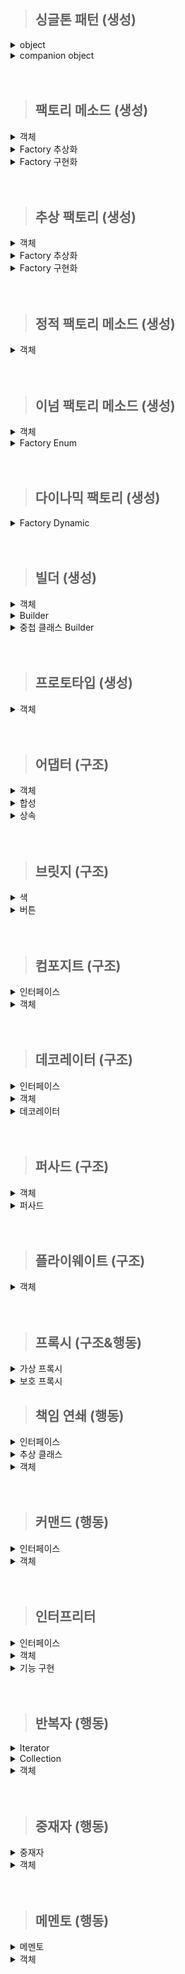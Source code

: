 > ## 싱글톤 패턴 (생성)

<details>
    <summary>object</summary>

- java의 static과 kotlin의 object은 동일하게 보이지만 다름.
  - static은 클래스 로더가 클래스를 읽을 때 안에 static이 있다면 메모리 영역에 적재하는 것 뿐임. 새로운 객체를 생성할 수 있음.
  - object는 인스턴스 객체를 단 1개 만들어줌. 새로운 객체를 생성할 수 없음. 이때 만들어진 객체명은 클래스명과 동일함. 
- 실제 사용될 때 초기화 됨.
- 생성자가 없는 클래스만 사용 가능. 
  - 생성자가 없으므로 파라미터를 전달하려면 set으로 설정하는 수밖에 없음.
- 내부 변수가 여러개 일 때, 하나의 변수에 접근만 해도 나머지 하나의 변수도 초기화 된다.
  - 이를 막고 싶다면 변수에 by lazy 사용. (특이한 경우가 아니라면 사용 안할 듯함.)
- 클래스명.(함수/필드)로 호출 가능.
- 기본적으로 스레드 안전.

  ```kotlin
  package singleton
    
  object ObjectSingleton {
    val firstValue = "first"
    val secoundValue by lazy {"lazy"}
  }
  ```

</details>

<details>
    <summary>companion object</summary>

- 해당 클래스가 로드될 때 초기화 됨.
- companion object가 적용된 내부만 싱글톤 객체가 됨. 즉 외부 클래스는 싱글톤 아님.
  - 클래스 수준의 정적 멤버가 필요할 때 사용할 수 있음.
  - 생성자를 만들 수 있어 파라미터를 전달할 수 있음.
- companion object 내에 선언된 속성과 함수는 클래스명/객체명.(함수/필드) 호출 가능.

  ```kotlin
  package singleton
  
  class CompanionObjectSingletone private constructor() {
  
  //    Lazy Initialization
  //    companion object {
  //        private var instance: CompanionObjectSingletone? = null;
  //
  //        fun getInstance(): CompanionObjectSingletone {
  //            return instance ?: CompanionObjectSingletone().also {
  //                    instance = it
  //            }
  //        }
  //    }
  
  //    Eager Initialization
  //    companion object {
  //        private var instance: CompanionObjectSingletone =  CompanionObjectSingletone();
  //
  //        fun getInstance(): CompanionObjectSingletone {
  //            return instance
  //        }
  //    }
  
  //    double checked locking
  //    companion object {
  //        @Volatile private var instance: CompanionObjectSingletone? = null;
  //
  //        fun getInstance(): CompanionObjectSingletone {
  //            return instance ?: synchronized(this) {
  //                instance ?: CompanionObjectSingletone().also {
  //                    instance = it
  //                }
  //            }
  //        }
  //    }
  
  //    Lazy Holder
  //    inner 키워드를 사용하지 않으면 static 내부 클래스(Inner 클래스) 로 되고
  //    inner 키워드를 사용해야 non-static 내부 클래스(Nested 클래스) 가 된다.
  //    private class LazyHolderInner{
  //        companion object{
  //            val companionObjectSingletone : CompanionObjectSingletone = CompanionObjectSingletone()
  //        }
  //    }
  //
  //    companion object {
  //        fun getInstance(): CompanionObjectSingletone {
  //            return LazyHolderInner.companionObjectSingletone
  //        }
  //    }
  
      // kotlin singleton 완벽한 방법. 
  //    lazy 이용하여 스레드 안전 보장.
  //    생성자도 만들 수 있어 파라미터도 받을 수 있음.
      companion object {
          private val instance: CompanionObjectSingletone by lazy { CompanionObjectSingletone() }
  
          fun getInstance(): CompanionObjectSingletone {
              return instance
          }
      }
  
  }
  ```
</details>

<br/>
<br/>

> ## 팩토리 메소드 (생성)

<details>
  <summary>객체</summary>

- 생성 하려는 객체들

```kotlin
package factoryMethod

open class Drink {
}
```

```kotlin
package factoryMethod

class Coffee : Drink(){
}
```

```kotlin
package factoryMethod

class Tea : Drink() {
}
```
</details>

<details>
  <summary>Factory 추상화</summary>

- factory 인터페이스
- 객체 생성 메소드를 가지고 있음.

  ```kotlin
  package factoryMethod
  
  fun interface DrinkFactory {
      fun makeDrink() : Drink
  }
  ```
</details>

<details>
  <summary>Factory 구현화</summary>

- 실제 객체 생성 기능을 구현한 서브 클래스.

  ```kotlin
  package factoryMethod
  
  class DrinkFactoryImpl : DrinkFactory {
      override fun makeDrink(): Drink {
          println("make Drink")
          return Drink()
      }
  }
  ```

  ```kotlin
  package factoryMethod
  
  class CoffeeFactory : DrinkFactory {
      override fun makeDrink(): Drink {
          println("make Coffee")
          return Coffee()
      }
  }
  ```

  ```kotlin
  package factoryMethod
  
  class TeaFactoryImpl : DrinkFactory{
      override fun makeDrink(): Drink {
          println("make Tea")
          return Tea()
      }
  }
  ```
</details>

<br/>
<br/>

> ## 추상 팩토리 (생성)

<details>
  <summary>객체</summary>

- 객체 : 버거, 음료수
- 객체 집합 : 버거 셋트

  ```kotlin
  package abstractFactory
  
  class BurgerKingBurger:Burger {
      init {
          println("make BurgerKingBurger")
      }
  }
  ```
  
  ```kotlin
  package abstractFactory
  
  class BurgerKingDrink:Drink {
      init {
          println("make BurgerKingDrink")
      }
  }
  ```
  ```kotlin
  package abstractFactory
  
  class MacdonaldBurger() :Burger {
      init {
          println("make MacdonaldBurger")
      }
  }
  ```
  ```kotlin
  package abstractFactory
  
  class MacdonaldDrink:Drink {
      init {
          println("make MacdonaldDrink")
      }
  }
  ```
  ```kotlin
  package abstractFactory
  
  data class BurgerSet(
      val burger:Burger,
      val drink: Drink
  )
  ```

</details> 

<details>
  <summary>Factory 추상화</summary>

- 객체 집합 생성 메소드를 가진 팩토리.

  ```kotlin
  package abstractFactory
  
  interface BurgerSetFactory {
      fun makeBurgerSet(type: String):BurgerSet?
  }
  ```

</details> 

<details>
  <summary>Factory 구현화</summary>

- 실제 객체를 생성하는 팩토리

  ```kotlin
  package abstractFactory
  
  class BurgerSetFactoryImpl:BurgerSetFactory {
      override fun makeBurgerSet(type: String): BurgerSet?{
          var burgerSet:BurgerSet? = null
  
          when(type){
              "Macdonald" -> burgerSet = BurgerSet(MacdonaldBurger(), MacdonaldDrink())
              "BurgerKing" -> burgerSet = BurgerSet(BurgerKingBurger(), BurgerKingDrink())
          }
  
          return burgerSet
      }
  }
  ```
</details> 

<br/>
<br/>

> ## 정적 팩토리 메소드 (생성)

<details>
  <summary>객체</summary>

- companion object 메소드 생성.

  ```kotlin
  package staticFactoryMethod
  
  class Drink {
      companion object{
          fun from():Drink{
              return Drink()
          }
  
          fun of(): Drink{
              return Drink()
          }
  
          fun valueOf():Drink{
              return Drink()
          }
  
          fun getInstance(): Drink{
              return Drink()
          }
          
          fun newInstance(): Drink{
              return Drink()
          }
          
          fun getString():String{
              return "Drink"
          }
          
          fun newString():String{
              return "Drink"
          }
      }
  }
  ```
</details>

<br/>
<br/>

> ## 이넘 팩토리 메소드 (생성)
<details>
  <summary>객체</summary>

- Food 상속 받은 음료수, 햄버거

  ```kotlin
  package enumFactoryMethod
  
  interface Food {
  }
  ```
  
  ```kotlin
  package enumFactoryMethod
  
  class Drink: Food {
      init {
          println("make Drink")
      }
  }
  ```
  
  ```kotlin
  package enumFactoryMethod
  
  class Hamburger:Food {
      init{
          println("make Hamburger")
      }
  }
  ```

</details>

<details>
  <summary>Factory Enum</summary>

- 음식 객체를 생성하는 팩토리 이넘.
- 추상 메소드를 만들고 모든 상수가 해당 메소드를 구현할 수 있도록 하면 됨.

```kotlin
package enumFactoryMethod

enum class FoodFactory(
  val foodName: String
) {
  DRINK("음료수"){
    override fun createFood(): Food {
      return Drink()
    }
  },
  HAMBURGER("햄버거"){
    override fun createFood(): Food {
      return Hamburger()
    }
  };
  abstract fun createFood(): Food
}
```

</details>

<br/>
<br/>

> ## 다이나믹 팩토리 (생성)

<details>
  <summary>Factory Dynamic</summary>

- reflection API를 이용하였음.

```kotlin
package dynamicFactory

import enumFactoryMethod.Drink
import enumFactoryMethod.Food
import enumFactoryMethod.Hamburger
import java.lang.RuntimeException

object DynamicFactory {

    // out을 통해 하위 객체도 저장될 수 있도록 한다.
    private val registerTypes: MutableMap<String, Class<out Food>> = HashMap();

    // 기본 클래스 타입 저장
    init {
        registerTypes["Hamburger"] = Hamburger::class.java
        registerTypes["Drink"] = Drink::class.java
    }

    // 실행 도중 추가하고 싶어진 경우
    fun setRegisterType(type: String, cls: Class<out Food>){
        registerTypes[type] = cls
    }

    // 클래스 확인 후 리턴
    private fun getFoodClass(type: String): Class<out Food> {
        return registerTypes[type] ?: throw RuntimeException("해당 음식 없음")
    }

    // 클래스 생성자를 이용하여 새로운 객체를 만들고 Food로 형변환
    fun createFood(type: String): Food {
        return getFoodClass(type).getDeclaredConstructor().newInstance() as Food
    }
}
```
</details>

<br/>
<br/>

> ## 빌더 (생성)

<details>
  <summary>객체</summary>

- 코틀린은 기본적으로 객체 생성 시 필드명을 매핑하여 순서를 마음대로 정할 수 있기 때문에 가독성 측면에선 큰 도움이 되지않음.
- 코틀린에서 빌드 패턴을 쓸 이유는 단일 책임 원칙을 지키기 위함 또는 생성자 접근을 막기 위함일 것이라 생각 됨.

  ```kotlin
  package builder
  
  class Drink(
      val name: String,
      val size: String,
      val price: String
  ){
      override fun toString(): String {
          return "Drink(name='$name', size='$size', price='$price')"
      }
  }
  ```
</details>

<details>
  <summary>Builder</summary>

- 해당 방법은 빌더 클래스를 따로 생성해야 하며 기존 객체의 생성자를 private로 만들 수 없음.
- 객체 생성 지연 및 생성 기능 분리가 주 목적

  ```kotlin
  package builder
  
  class DrinkBuilder (
      private var name: String = "",
      private var size: String = "",
      private var price: String = ""
  ) {
      fun name(name: String): DrinkBuilder {
          this.name = name
          return this
      }
      fun size(size: String): DrinkBuilder {
          this.size = size
          return this
      }
  
      fun price(price: String): DrinkBuilder {
          this.price = price
          return this
      }
  
      fun build(): Drink{
          return Drink(name, size, price)
      }
  }
  ```
</details>

<details>
  <summary>중첩 클래스 Builder</summary>

- 객체 안에 중첩 클래스를 만듬.
- 객체의 생성자를 private로 만들 수 있음.

  ```kotlin
  package builder
  
  class Hamburger private constructor(
      val name: String,
      val size: String,
      val price: String
  ) {
      // 중첩 클래스로 정적 이너 클래스와 비슷한 개념이다.
      class Builder(
          private var name: String = "",
          private var size: String = "",
          private var price: String = "",
          ) {
          fun name(name: String): Builder {
              this.name = name
              return this
          }
  
          fun size(size: String): Builder {
              this.size = size
              return this
          }
  
          fun price(price: String): Builder {
              this.price = price
              return this
          }
  
          fun build(): Hamburger{
              return Hamburger(name, size, price)
          }
      }
  
      override fun toString(): String {
          return "Hamburger(name='$name', size='$size', price='$price')"
      }
  
  
  }
  ```
</details>


<br/>
<br/>

> ## 프로토타입 (생성)

<details>
  <summary>객체</summary>

- data class에는 기본적으로 copy 메소드가 있음. 다만, 얕은 복사이므로 깊은 복사를 하려면 사용자 정의가 필요함.
- 추가적으로 컬렉션에서는 깊은 복사를 해주는 메소드가 있으니 필요 시 찾아서 사용할 것.

```kotlin
package prototype

data class Drink(val list: List<Int>) {

    fun copy(): Drink{
        val copyList = list.toMutableList()
        return Drink(copyList)
    }
    
    override fun toString(): String {
        val hashCode = System.identityHashCode(list)
        return "Drink(list=$list, $hashCode)"
    }
}
```
</details>

 <br/>
 <br/>

> ## 어댑터 (구조)

<details>
  <summary>객체</summary>

- 기본 차 클래스, 날개 인터페이스

  ```kotlin
  package structural.adapter
  
  open class Car {
      fun start(){
          println("시동 ON")
      }
      fun end(){
          println("시동 OFF")
      }
  }
  ```
  ```kotlin
  package structural.adapter
  
  interface Wing {
      fun fly();
  
  }
  ```
  
</details>

<details>
  <summary>합성</summary>

- 멤버 변수로 차 클래스를 가짐.

  ```kotlin
  package structural.adapter
  
  class FlyCar1(private val car: Car): Wing {
      override fun fly() {
              println("날기")
      }
  
      fun start(){
          car.start()
      }
  
      fun end(){
          car.end()
      }
  }
  ```

</details>

<details>
  <summary>상속</summary>

- 차 클래스와 인터페이스를 둘 다 상속 받음.

  ```kotlin
  package structural.adapter
  
  class FlyCar2():Car(), Wing {
      override fun fly() {
              println("날기")
      }
  }
  ```

</details>


<br/>
<br/>


> ## 브릿지 (구조)

<details>
  <summary>색</summary>

- 자바와 동일.

  ```kotlin
  package structural.bridge
  
  interface Color {
      fun getColor()
  }
  ```
  
  ```kotlin
  package structural.bridge
  
  class Red: Color {
      override fun getColor() {
          println("Red")
      }
  }
  ```

  ```kotlin
  package structural.bridge
  
  class Blue: Color {
      override fun getColor() {
          println("Blue")
      }
  }
  ```

</details>

<details>
  <summary>버튼</summary>

- 자바와 동일.

  ```kotlin
  package structural.bridge
  
  abstract class Button(val color: Color) {
      abstract fun action()
  }
  ```

  ```kotlin
  package structural.bridge
  
  class StartButton(
      color: Color
  ): Button(color) {
      override fun action() {
          println("Start!!")
      }
  }
  ```
  
  ```kotlin
  package structural.bridge
  
  class EndButton(color: Color): Button(color) {
      override fun action() {
          println("End!!!")
      }
  }
  ```

</details>

<br/>
<br/>

> ## 컴포지트 (구조)

<details>
  <summary>인터페이스</summary>

- 자바와 동일.

  ```kotlin
  package structural.composite
  
  interface Item {
      fun getPrice():Int
      fun getName():String
  }
  ```

  ```kotlin
  package structural.composite
  
  interface Box:Item {
      fun getAllPrice(): Int
      fun getItems(): String
      fun addItem(item: Item)
      fun removeItem(item: Item)
  }
  ```

</details>

<details>
  <summary>객체</summary>

  ```kotlin
  package structural.composite
  
  class NormalItem(private val name: String, private val price: Int): Item {
      override fun getPrice():Int {
          return this.price
      }
  
      override fun getName(): String {
          return this.name
      }
  }
  ```

  ```kotlin
  package structural.composite
  
  class NormalBox(private val name: String, private val price: Int) : Box {
      private val list = mutableListOf<Item>()
  
      override fun getAllPrice(): Int = list.sumOf {
          when (it) {
              is Box -> it.getAllPrice() + it.getPrice()
              else -> it.getPrice()
          }
      }
  
      override fun getItems(): String = "$name = { ${list.joinToString(", ") { item ->
          when (item) {
              is Box -> item.getItems()
              else -> item.getName()
          }
      }} }"
  
      override fun addItem(item: Item) {
          list.add(item)
      }
  
      override fun removeItem(item: Item) {
          list.remove(item)
      }
  
      override fun getPrice(): Int = price
  
      override fun getName(): String = name
  }
  
  ```

</details>


<br/>
<br/>

> ## 데코레이터 (구조)

<details>
  <summary>인터페이스</summary>

- 햄버거가 가지고 있어야 하는 기본 기능.

  ```kotlin
  package structural.decorator
  
  interface Hamburger {
      fun getName(): String
  }
  ```
</details>

<details>
  <summary>객체</summary>

- 실제 기본 햄버거 객체.

  ```kotlin
  package structural.decorator
  
  class BasicHamburger(): Hamburger{
      override fun getName(): String {
          return "햄버거"
      }
  }
  ```

</details>


<details>
  <summary>데코레이터</summary>

- 토핑 추가 기능
- 기존 객체에 기능을 더해 새로운 객체로 변환.
- 구현 시 기존 객체를 담는 변수의 타입은 최상위 타입이어야 함. 즉, 햄버거 인터페이스

  ```kotlin
  package structural.decorator
  
  abstract class HamburgerDecorator(private val hamburger: Hamburger): Hamburger {
      override fun getName(): String {
         return hamburger.getName()
      }
  }
  ```

  ```kotlin
  package structural.decorator
  
  class CheeseDecorator(
      val hamburger: Hamburger
  ): HamburgerDecorator(hamburger) {
      override fun getName(): String {
          return "치즈 ${super.getName()}"
      }
  }
  ```
  
  ```kotlin
  package structural.decorator
  
  class BulgogiDecorator(private val hamburger: Hamburger): HamburgerDecorator(hamburger){
      override fun getName(): String {
          return "불고기 ${hamburger.getName()}"
      }
  }
  
  ```

</details>

<br/>
<br/>

> ## 퍼사드 (구조)

<details>
  <summary>객체</summary>

- 객체별 기능 구현

  ```kotlin
  package structural.facade
  
  class Person() {
      fun move(){
          println("움직인다")
      }
  
      fun watch(){
          println("본다")
      }
  }
  ```

  ```kotlin
  package structural.facade
  
  class Tv {
      fun on(){
          println("TV ON")
      }
  }
  ```
  
  ```kotlin
  package structural.facade
  
  class Pizza {
      fun addTopping(){
          println("토핑 추가")
      }
  }
  ```

</details>

<details>
  <summary>퍼사드</summary>

- 서브 객체 기능 호출 집합.

  ```kotlin
  package structural.facade
  
  class Facade {
      fun action(){
          val person = Person()
          val tv = Tv()
          val pizza = Pizza()
  
          person.move()
          pizza.addTopping()
          person.move()
          tv.on()
          person.watch()
  
      }
  }
  ```

</details>

<br/>
<br/>

> ## 플라이웨이트 (구조)

<details>
  <summary>객체</summary>

- Java와 동일.

  ```kotlin
  package structural.flyweight
  
  class Model private constructor(
      val type:String
  ) {
      companion object Factory{
          private val cache = mutableMapOf<String,Model>()
          fun getInstance(type: String): Model{
  
              if(cache.containsKey(type)){
                  print("[기존 나무] ")
              }else{
                  print("[새로운 나무] ")
                  cache[type] = Model(type)
              }
  
              return cache[type]!!
          }
      }
  }
  ```

  ```kotlin
  package structural.flyweight
  
  class Tree private constructor(
      val type: Model,
      val x: Double,
      val y: Double
  ) {
      companion object Factory {
          fun getInstance(type: String): Tree {
              val model = Model.Factory.getInstance(type)
              val x = Math.random() * 10000
              val y = Math.random() * 10000
  
              println("$type 위치: x=${x}, y=${y}")
              return Tree(model, x, y)
          }
      }
  }
  ```

</details>

<br/>
<br/>

> ## 프록시 (구조&행동)

<details>
  <summary>가상 프록시</summary>

- java와 동일.

  ```kotlin
  package structural.proxy
  
  fun interface Image {
      fun showImage()
  }
  ```

  ```kotlin
  package structural.proxy
  
  class HighImage(
      val path:String
  ): Image {
  
      init {
          println("$path 경로 이미지 로딩")
      }
  
      override fun showImage() {
          println("$path 경로 이미지 출력")
      }
  }
  ```

  ```kotlin
  package structural.proxy
  
  class VirtualProxy(val path:String): Image {
  
      init{
          println("$path 경로 프록시 생성")
      }
      
      override fun showImage() {
          val highImage = HighImage(this.path)
          highImage.showImage()    
      }
  }
  ```

</details>

<details>
  <summary>보호 프록시</summary>
  
- java와 동일.

  ```kotlin
  package structural.proxy
  
  class ProtectiveProxy(val path: String, val user: String): Image{
      init{
          println("$path 경로 프록시 생성")
      }
  
      override fun showImage() {
          when(this.user){
              "관리자" -> {
                  println("$user 접근 성공")
                  val highImage = HighImage(this.path)
                  highImage.showImage()
              }
              else -> println("$user 접근 불가")
          }
  
  
      }
  
  }
  ```

</details>

> ## 책임 연쇄 (행동)

<details>
  <summary>인터페이스</summary>

- 자바와 동일.

  ```kotlin
  package behavioral.chainOfResponsibility
  
  interface Handler {
      fun setNextHandler(handler: Handler)
      fun process(authority: String)
  }
  ```

</details>

<details>
  <summary>추상 클래스</summary>

- java와 동일

  ```kotlin
  package behavioral.chainOfResponsibility
  
  abstract class LoginHandler(): Handler {
      lateinit var handler: Handler
      override fun setNextHandler(handler: Handler) {
          this.handler=handler
      }
  
      override fun process(authority: String) {
          try{
              this.handler.process(authority)
          }catch (exception: Exception){
              println("로그인 실패")
          }
      }
  }
  ```

</details>

<details>
  <summary>객체</summary>

- java와 동일

  ```kotlin
  package behavioral.chainOfResponsibility
  
  class Admin(): LoginHandler() {
      override fun process(authority: String) {
          if("Admin" == authority){
              println("관리자 로그인 성공")
          }else{
              super.process(authority)
          }
      }
  }
  ```

  ```kotlin
  package behavioral.chainOfResponsibility
  
  class User(): LoginHandler() {
      override fun process(authority: String) {
          if("User" == authority){
              println("User 로그인 성공")
          }else{
              super.process(authority)
          }
      }
  }
  ```

</details>

<br/>
<br/>

> ## 커맨드 (행동)

<details>
  <summary>인터페이스</summary>

- java와 동일

  ```kotlin
  package behavioral.command
  
  fun interface Command {
      fun run()
  }
  ```
</details>

<details>
  <summary>객체</summary>

- java와 동일.

  ```kotlin
  package behavioral.command
  
  class Button (private var command: Command? = null){
      fun setCommand(command: Command){
          this.command = command
      }
  
      fun action(){
          this.command?.run()
      }
  }
  ```

  ```kotlin
  package behavioral.command
  
  class HeaterCommand: Command {
      override fun run() {
          println("히터 ON")
      }
  }
  ```

  ```kotlin
  package behavioral.command
  
  class LampCommand: Command {
      override fun run() {
          println("램프 ON")
      }
  }
  ```

</details>

<br/>
<br/>

> ## 인터프리터

<details>
  <summary>인터페이스</summary>

- java와 동일.

  ```kotlin
  package behavioral.interpreter
  
  fun interface Expression {
      fun interpret(): Double
  }
  ```

</details>

<details>
  <summary>객체</summary>
  
- Java와 동일.

  ```kotlin
  package behavioral.interpreter
  
  class Number(private val double: Double): Expression {
  
      override fun interpret(): Double {
          return this.double
      }
  }
  ```

  ```kotlin
  package behavioral.interpreter
  
  class Addition(private val leftExpression: Expression, private val rightExpression: Expression): Expression {
  
      override fun interpret(): Double {
          return leftExpression.interpret() + rightExpression.interpret();
      }
  }
  ```

  ```kotlin
  package behavioral.interpreter
  
  class Division(private val leftExpression: Expression, private val rightExpression: Expression): Expression {
  
      override fun interpret(): Double {
          if (rightExpression.interpret() == 0.0) throw ArithmeticException("Division by zero")
          return leftExpression.interpret() / rightExpression.interpret()
      }
  }
  ```

  ```kotlin
  package behavioral.interpreter
  
  class Multiplication(private val leftExpression: Expression, private val rightExpression: Expression): Expression {
      override fun interpret(): Double {
          return leftExpression.interpret() * rightExpression.interpret()
      }
  }
  ```

  ```kotlin
  package behavioral.interpreter
  
  class Subtraction(private val leftExpression: Expression, private val rightExpression: Expression): Expression {
      override fun interpret(): Double {
          return leftExpression.interpret() - rightExpression.interpret()
      }
  }
  ```

</details>

<details>
  <summary>기능 구현</summary>

- Java와 동일.

  ```kotlin
  package behavioral.interpreter
  
  import java.util.*
  
  fun main() {
      println("사칙연산 표현식을 입력하세요")
      val userInput = readln()
  
      val expression = buildExpression(userInput)
  
      try {
          val result = expression.interpret()
          println("결과: $result")
      } catch (e: Exception) {
          println("오류 발생: ${e.message}")
      }
  }
  
  private fun buildExpression(userInput: String): Expression {
      val tokens = userInput.split(" ")
      val expressionStack = Stack<Expression>()
      val operatorStack = Stack<String>()
  
      for (token in tokens) {
          if (isNumeric(token)) {
              expressionStack.push(Number(token.toDouble()))
          } else if ("+-*/".contains(token)) {
              while (operatorStack.isNotEmpty() && hasPrecedence(token, operatorStack.peek())) {
                  val topOperator = operatorStack.pop()
                  val rightOperand = expressionStack.pop()
                  val leftOperand = expressionStack.pop()
                  expressionStack.push(createOperatorExpression(leftOperand, rightOperand, topOperator))
              }
              operatorStack.push(token)
          } else {
              throw IllegalArgumentException("잘못된 표현식입니다: $token")
          }
      }
  
      while (operatorStack.isNotEmpty()) {
          val topOperator = operatorStack.pop()
          val rightOperand = expressionStack.pop()
          val leftOperand = expressionStack.pop()
          expressionStack.push(createOperatorExpression(leftOperand, rightOperand, topOperator))
      }
  
      return if (expressionStack.size == 1) {
          expressionStack.pop()
      } else {
          throw IllegalArgumentException("잘못된 표현식입니다.")
      }
  }
  
  private fun createOperatorExpression(left: Expression, right: Expression, operator: String): Expression {
      return when (operator) {
          "+" -> Addition(left, right)
          "-" -> Subtraction(left, right)
          "*" -> Multiplication(left, right)
          "/" -> Division(left, right)
          else -> throw IllegalArgumentException("지원되지 않는 연산자입니다: $operator")
      }
  }
  
  private fun isNumeric(str: String): Boolean {
      return try {
          str.toDouble()
          true
      } catch (e: NumberFormatException) {
          false
      }
  }
  
  private fun hasPrecedence(op1: String, op2: String): Boolean {
      return (!op1.equals("*") && !op1.equals("/")) || (!op2.equals("+") && !op2.equals("-"))
  }
  ```

</details>

<br/>
<br/>


> ## 반복자 (행동)

<details>
  <summary>Iterator</summary>

- Java와 동일.
- 참고로 next()의 경우 null일 수 있기 때문에 nullable 해주어야 함.
  - 배열을 원하는 사이즈로 초기화 하고 값은 주지 않을 경우 null 이기 때문임. 

  ```kotlin
  package behavioral.iterator
  
  
  interface Iterator {
      fun hasNext(): Boolean
      fun next(): Any?
  }
  ```

  ```kotlin
  package behavioral.iterator
  
  class HamburgerIterator(private val arr: Array<Hamburger?>): Iterator {
      private var index = 0
  
      override fun hasNext(): Boolean {
          return index < arr.size
      }
  
      override fun next(): Any? {
          return arr[index++]
      }
  }
  ```

</details>

<details>
  <summary>Collection</summary>

- Java와 동일.
- 실제 객체를 담을 그릇.

  ```kotlin
  package behavioral.iterator
  
  
  fun interface Collection {
      fun iterator(): Iterator
  }
  ```

  ```kotlin
  package behavioral.iterator
  
  class HamburgerCollection(private val size: Int) : Collection {
      private val arr = arrayOfNulls<Hamburger>(size)
      private var index = 0
  
      fun add(hamburger: Hamburger) {
          if (index < arr.size) {
              arr[index++] = hamburger
          }
      }
  
      override fun iterator(): Iterator {
          return HamburgerIterator(arr)
      }
  }
  ```

</details>

<details>
  <summary>객체</summary>

- Java와 동일.

  ```kotlin
  package behavioral.iterator
  
  class Hamburger(private val price:Int, private val name: String) {
      override fun toString(): String {
          return "Hamburger(price=$price, name='$name')"
      }
  }
  ```

</details>

<br/>
<br/>


> ## 중재자 (행동)

<details>
  <summary>중재자</summary>

- Java와 동일.

  ```kotlin
  package behavioral.mediator
  
  interface Mediactor {
      fun forwardRequest(msg: String)
      fun notice()
  }
  ```

  ```kotlin
  package behavioral.mediator
  
  class ItemMediactor : Mediactor {
  
      private val list = mutableListOf<Adventurer>();
  
      fun addAdventurer(adventurer: Adventurer) {
          list.add(adventurer)
      }
  
      override fun forwardRequest(msg: String) {
          notice()
          list.forEach {
              print("${it.name} 에게 전달 -> ")
              it.receiveRequestToMediactor(msg)
          }
      }
  
      override fun notice() {
          println("[중재인 요청 전달 목록]")
      }
  }
  ```

</details>

<details>
  <summary>객체</summary>

- Java와 동일.

  ```kotlin
  package behavioral.mediator
  
  class Adventurer(val name: String) {
      private var itemMediactor: ItemMediactor? = null
  
      fun setMediactor(itemMediactor: ItemMediactor) {
          this.itemMediactor = itemMediactor
          itemMediactor.addAdventurer(this)
      }
  
      fun sendRequestToMediactor(msg: String) {
          itemMediactor?.forwardRequest(msg)
      }
  
      fun receiveRequestToMediactor(msg: String) {
          println("전달 받은 내용: $msg")
      }
  
  }
  ```

</details>

<br/>
<br/>

> ## 메멘토 (행동)

<details>
  <summary>메멘토</summary>

- Java와 동일.

  ```kotlin
  package behavioral.memento
  
  class Memento(val job: String, val level: Int) {
  }
  ```

</details>

<details>
  <summary>객체</summary>

- Java와 동일.

  ```kotlin
  package behavioral.memento
  
  class Adventurer(
      var job: String,
      var level: Int
  ) {
  
      fun setData(memento: Memento) {
          this.job = memento.job
          this.level = memento.level
      }
  
      fun createMemento(): Memento{
          return Memento(job,level)
      }
  
      override fun toString(): String {
          return "Adventurer(job='$job', level=$level)"
      }
  }
  ```

</details>


